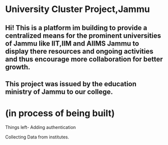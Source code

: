 # University Cluster Project,Jammu
## Hi! This is a platform im building to provide a centralized means for the prominent universities of Jammu like IIT,IIM and AIIMS Jammu to display there resources and ongoing activities and thus encourage more collaboration for better growth.
## This project was issued by the education ministry of Jammu to our college.

# (in process of being built)
Things left-
Adding authentication

Collecting Data from institutes.
